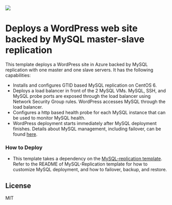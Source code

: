 <a href="https://portal.azure.com/#create/Microsoft.Template/uri/https%3A%2F%2Fraw.githubusercontent.com%2Fgourlaa%2Fazure-quickstart-templates%2Fmaster%2Fwordpress-mysql-replication%2Fazuredeploy.json" target="_blank">
    <img src="http://azuredeploy.net/deploybutton.png"/>
</a>

# Deploys a WordPress web site backed by MySQL master-slave replication

This template deploys a WordPress site in Azure backed by MySQL replication with one master and one slave servers.  It has the following capabilities:

- Installs and configures GTID based MySQL replication on CentOS 6.
- Deploys a load balancer in front of the 2 MySQL VMs.  MySQL, SSH, and MySQL probe ports are exposed through the load balancer using Network Security Group rules.  WordPress accesses MySQL through the load balancer.
- Configures a http based health probe for each MySQL instance that can be used to monitor MySQL health.
- WordPress deployment starts immediately after MySQL deployment finishes.  Details about MySQL management, including failover, can be found [here](https://github.com/azure/azure-quickstart-templates/tree/master/mysql-replication).

### How to Deploy
* This template takes a dependency on the [MySQL-replication template](https://github.com/azure/azure-quickstart-templates/tree/master/mysql-replication). Refer to the README of MySQL-Replication template for how to customize MySQL deployment, and how to failover, backup, and restore.



License
----

MIT

